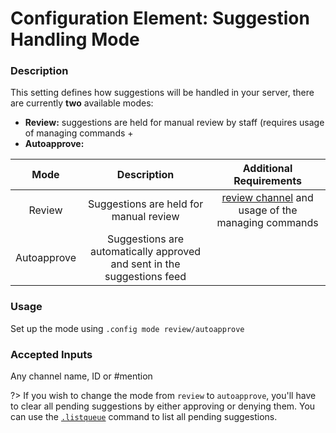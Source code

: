 # Configuration Element: Suggestion Handling Mode

### Description
This setting defines how suggestions will be handled in your server, there are currently **two** available modes:
- **Review:** suggestions are held for manual review by staff (requires usage of managing commands + 
- **Autoapprove:** 

| Mode         | Description                                                                 | Additional Requirements                |
|:------------:|:---------------------------------------------------------------------------:|:------------------------------------------:|
| Review       | Suggestions are held for manual review                                      | [review channel](/config/review.md) and usage of the managing commands |
| Autoapprove  | Suggestions are automatically approved and sent in the suggestions feed     |                                            |


### Usage
Set up the mode using `.config mode review/autoapprove`

### Accepted Inputs
Any channel name, ID or #mention

?> If you wish to change the mode from `review` to `autoapprove`, you'll have to clear all pending suggestions by either approving or denying them. You can use the [`.listqueue`](/staff/listqueue.md) command to list all pending suggestions.
